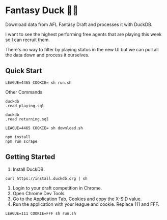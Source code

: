 # Fantasy Duck 🔮🦆

Download data from AFL Fantasy Draft and processes it with DuckDB.

I want to see the highest performing free agents that are playing this week so I can recruit them.

There's no way to filter by playing status in the new UI but we can pull all the data down and process it ourselves.

## Quick Start

```
LEAGUE=4465 COOKIE= sh run.sh
```

Other Commands
```
duckdb
.read playing.sql
```
```
duckdb
.read returning.sql
```
```
LEAGUE=4465 COOKIE= sh download.sh
```
```
npm install
npm run scrape
```

## Getting Started

1. Install DuckDB.

```
curl https://install.duckdb.org | sh
```

1. Login to your draft competition in Chrome.
1. Open Chrome Dev Tools.
1. Go to the Application Tab, Cookies and copy the X-SID value.
1. Run the application with your league and cookie. Replace 111 and FFF.

```
LEAGUE=111 COOKIE=FFF sh run.sh
```
